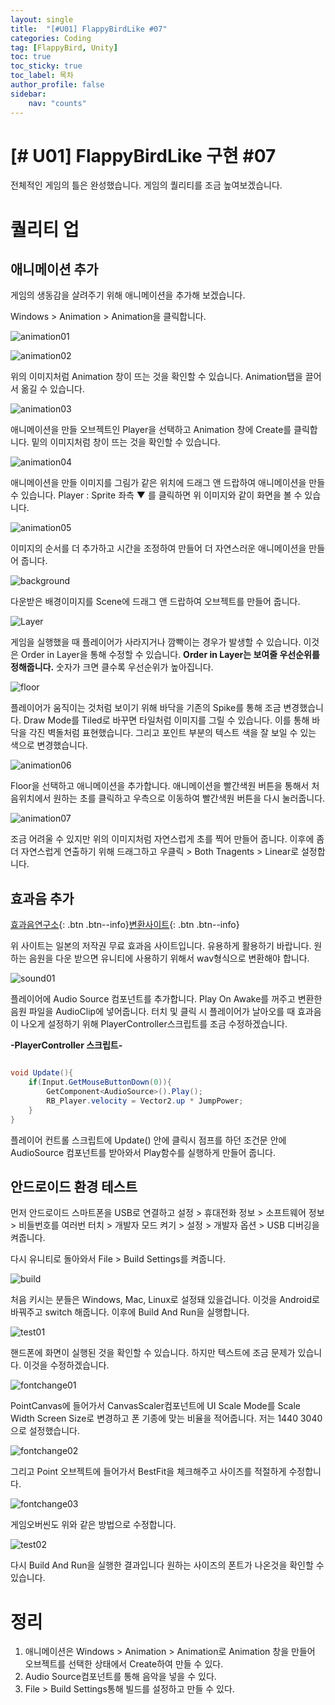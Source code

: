 ```yaml
---
layout: single
title:  "[#U01] FlappyBirdLike #07"
categories: Coding
tag: [FlappyBird, Unity]
toc: true 
toc_sticky: true 
toc_label: 목차    
author_profile: false
sidebar:
    nav: "counts"
---
```


# [# U01] FlappyBirdLike 구현 #07

전체적인 게임의 틀은 완성했습니다.
게임의 퀄리티를 조금 높여보겠습니다.



# 퀄리티 업

## 애니메이션 추가

게임의 생동감을 살려주기 위해 애니메이션을 추가해 보겠습니다.

Windows > Animation > Animation을 클릭합니다.

![animation01](https://github.com/DozeKR/DozeKR.github.io/blob/master/images/2023-02-18-unity_flappybird07/animation01.png?raw=true)

![animation02](https://github.com/DozeKR/DozeKR.github.io/blob/master/images/2023-02-18-unity_flappybird07/animation02.png?raw=true)

위의 이미지처럼 Animation 창이 뜨는 것을 확인할 수 있습니다. Animation탭을 끌어서 옮길 수 있습니다.



![animation03](https://github.com/DozeKR/DozeKR.github.io/blob/master/images/2023-02-18-unity_flappybird07/animation03.png?raw=true)

애니메이션을 만들 오브젝트인 Player을 선택하고 Animation 창에 Create를 클릭합니다. 밑의 이미지처럼 창이 뜨는 것을 확인할 수 있습니다.



![animation04](https://github.com/DozeKR/DozeKR.github.io/blob/master/images/2023-02-18-unity_flappybird07/animation04.png?raw=true)

애니메이션을 만들 이미지를 그림가 같은 위치에 드래그 앤 드랍하여 애니메이션을 만들 수 있습니다. Player : Sprite 좌측 ▼ 를 클릭하면 위 이미지와 같이 화면을 볼 수 있습니다.



![animation05](https://github.com/DozeKR/DozeKR.github.io/blob/master/images/2023-02-18-unity_flappybird07/animation05.png?raw=true)

이미지의 순서를 더 추가하고 시간을 조정하여 만들어 더 자연스러운 애니메이션을 만들어 줍니다.



![background](https://github.com/DozeKR/DozeKR.github.io/blob/master/images/2023-02-18-unity_flappybird07/background.png?raw=true)

다운받은 배경이미지를 Scene에 드래그 앤 드랍하여 오브젝트를 만들어 줍니다. 



![Layer](https://github.com/DozeKR/DozeKR.github.io/blob/master/images/2023-02-18-unity_flappybird07/Layer.png?raw=true)

게임을 실행했을 때 플레이어가 사라지거나 깜빡이는 경우가 발생할 수 있습니다.  이것은 Order in Layer을 통해 수정할 수 있습니다. **Order in Layer는 보여줄 우선순위를 정해줍니다.** 숫자가 크면 클수록 우선순위가 높아집니다.



![floor](https://github.com/DozeKR/DozeKR.github.io/blob/master/images/2023-02-18-unity_flappybird07/floor.png?raw=true)

플레이어가 움직이는 것처럼 보이기 위해 바닥을 기존의 Spike를 통해 조금 변경했습니다. Draw Mode를 Tiled로 바꾸면 타일처럼 이미지를 그릴 수 있습니다. 이를 통해 바닥을 각진 벽돌처럼 표현했습니다. 그리고 포인트 부분의 텍스트 색을 잘 보일 수 있는 색으로 변경했습니다.



![animation06](https://github.com/DozeKR/DozeKR.github.io/blob/master/images/2023-02-18-unity_flappybird07/animation06.png?raw=true)

Floor을 선택하고 애니메이션을 추가합니다. 애니메이션을 빨간색원 버튼을 통해서 처음위치에서 원하는 초를 클릭하고 우측으로 이동하여 빨간색원 버튼을 다시 눌러줍니다.



![animation07](https://github.com/DozeKR/DozeKR.github.io/blob/master/images/2023-02-18-unity_flappybird07/animation07.png?raw=true)

조금 어려울 수 있지만 위의 이미지처럼 자연스럽게 초를 찍어 만들어 줍니다. 이후에 좀더 자연스럽게 연출하기 위해 드래그하고 우클릭 > Both Tnagents > Linear로 설정합니다.



## 효과음 추가

[효과음연구소](https://soundeffect-lab.info/){: .btn .btn--info}[변환사이트](https://convertio.co/kr/mp3-wav/){: .btn .btn--info}

위 사이트는 일본의 저작권 무료 효과음 사이트입니다. 유용하게 활용하기 바랍니다.
원하는 음원을 다운 받으면 유니티에 사용하기 위해서 wav형식으로 변환해야 합니다. 



![sound01](https://github.com/DozeKR/DozeKR.github.io/blob/master/images/2023-02-18-unity_flappybird07/sound01.png?raw=true)

플레이어에 Audio Source 컴포넌트를 추가합니다. Play On Awake를 꺼주고 변환한 음원 파일을 AudioClip에 넣어줍니다.
터치 및 클릭 시 플레이어가 날아오를 때 효과음이 나오게 설정하기 위해 PlayerController스크립트를 조금 수정하겠습니다.


**-PlayerController 스크립트-**

```c#

void Update(){
    if(Input.GetMouseButtonDown(0)){
        GetComponent<AudioSource>().Play();
        RB_Player.velocity = Vector2.up * JumpPower;
    }
}

```
플레이어 컨트롤 스크립트에 Update() 안에 클릭시 점프를 하던 조건문 안에 AudioSource 컴포넌트를 받아와서 Play함수를 실행하게 만들어 줍니다.



## 안드로이드 환경 테스트

먼저 안드로이드 스마트폰을 USB로 연결하고 설정 > 휴대전화 정보 >  소프트웨어 정보 >  비들번호를 여러번 터치 > 개발자 모드 켜기 > 설정 > 개발자 옵션 > USB 디버깅을 켜줍니다.

다시 유니티로 돌아와서 File > Build Settings를 켜줍니다.

![build](https://github.com/DozeKR/DozeKR.github.io/blob/master/images/2023-02-18-unity_flappybird07/build.png?raw=true)

처음 키시는 분들은 Windows, Mac, Linux로 설정돼 있을겁니다. 이것을 Android로 바꿔주고 switch 해줍니다. 이후에 Build And Run을 실행합니다.



![test01](https://github.com/DozeKR/DozeKR.github.io/blob/master/images/2023-02-18-unity_flappybird07/test01.png?raw=true)

핸드폰에 화면이 실행된 것을 확인할 수 있습니다. 하지만 텍스트에 조금 문제가 있습니다. 이것을 수정하겠습니다.



![fontchange01](https://github.com/DozeKR/DozeKR.github.io/blob/master/images/2023-02-18-unity_flappybird07/fontchange01.png?raw=true)

PointCanvas에 들어가서 CanvasScaler컴포넌트에 UI Scale Mode를 Scale Width Screen Size로 변경하고 폰 기종에 맞는 비율을 적어줍니다. 저는 1440 3040으로 설정했습니다.



![fontchange02](https://github.com/DozeKR/DozeKR.github.io/blob/master/images/2023-02-18-unity_flappybird07/fontchange02.png?raw=true)

그리고 Point 오브젝트에 들어가서  BestFit을 체크해주고 사이즈를 적절하게 수정합니다.



![fontchange03](https://github.com/DozeKR/DozeKR.github.io/blob/master/images/2023-02-18-unity_flappybird07/fontchange03.png?raw=true)

게임오버씬도 위와 같은 방법으로 수정합니다.



![test02](https://github.com/DozeKR/DozeKR.github.io/blob/master/images/2023-02-18-unity_flappybird07/test02.png?raw=true)

다시 Build And Run을 실행한 결과입니다 원하는 사이즈의 폰트가 나온것을 확인할 수 있습니다.



# 정리

1. 애니메이션은 Windows > Animation > Animation로 Animation 창을 만들어 오브젝트를 선택한 상태에서 Create하여 만들 수 있다.
2. Audio Source컴포넌트를 통해 음악을 넣을 수 있다.
3. File > Build Settings통해 빌드를 설정하고 만들 수 있다.